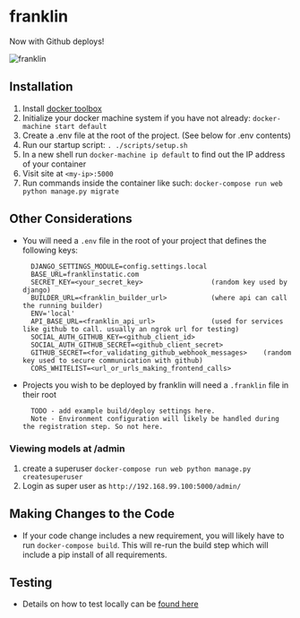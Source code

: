# franklin

Now with Github deploys!

![franklin](http://www.brand-licensing.com/DBImages/lizenzen/franklin-logo.jpg)

## Installation

1. Install [docker toolbox](https://www.docker.com/toolbox)
1. Initialize your docker machine system if you have not already: `docker-machine start default`
1. Create a .env file at the root of the project. (See below for .env contents)
1. Run our startup script: `. ./scripts/setup.sh`
1. In a new shell run `docker-machine ip default` to find out the IP address of your container
1. Visit site at `<my-ip>:5000`
1. Run commands inside the container like such: `docker-compose run web python manage.py migrate`

## Other Considerations

- You will need a `.env` file in the root of your project that defines the following keys:


    ```
      DJANGO_SETTINGS_MODULE=config.settings.local
      BASE_URL=franklinstatic.com
      SECRET_KEY=<your_secret_key>                 (random key used by django)
      BUILDER_URL=<franklin_builder_url>           (where api can call the running builder)
      ENV='local'
      API_BASE_URL=<franklin_api_url>              (used for services like github to call. usually an ngrok url for testing)
      SOCIAL_AUTH_GITHUB_KEY=<github_client_id>
      SOCIAL_AUTH_GITHUB_SECRET=<github_client_secret>
      GITHUB_SECRET=<for_validating_github_webhook_messages>    (random key used to secure communication with github)
      CORS_WHITELIST=<url_or_urls_making_frontend_calls>
    ```
- Projects you wish to be deployed by franklin will need a `.franklin` file in their root

  ```
    TODO - add example build/deploy settings here.
    Note - Environment configuration will likely be handled during the registration step. So not here.
  ```

### Viewing models at /admin
1. create a superuser `docker-compose run web python manage.py createsuperuser`
1. Login as super user as `http://192.168.99.100:5000/admin/`

## Making Changes to the Code

- If your code change includes a new requirement, you will likely have to run `docker-compose build`. This will re-run the build step which will include a pip install of all requirements.

## Testing
- Details on how to test locally can be [found here](https://github.com/istrategylabs/franklin-api/wiki/testing)
